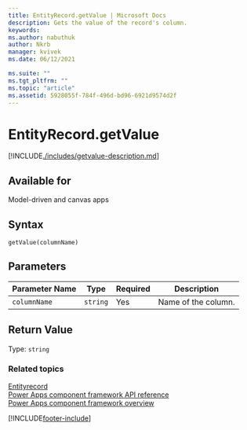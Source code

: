 ```yaml
---
title: EntityRecord.getValue | Microsoft Docs
description: Gets the value of the record's column.
keywords:
ms.author: nabuthuk
author: Nkrb
manager: kvivek
ms.date: 06/12/2021

ms.suite: ""
ms.tgt_pltfrm: ""
ms.topic: "article"
ms.assetid: 5928055f-784f-496d-bd96-6921d9574d2f
---
```


# EntityRecord.getValue

[!INCLUDE[./includes/getvalue-description.md](./includes/getvalue-description.md)]

## Available for

Model-driven and canvas apps

## Syntax

`getValue(columnName)`

## Parameters

| Parameter Name | Type     | Required | Description               |
| -------------- | -------- | -------- | ------------------------- |
| `columnName`   | `string` | Yes      | Name of the column.|

## Return Value

Type: `string`

### Related topics

[Entityrecord](../entityrecord.md)<br/>
[Power Apps component framework API reference](../../reference/index.md)<br/>
[Power Apps component framework overview](../../overview.md)

[!INCLUDE[footer-include](../../../../includes/footer-banner.md)]
